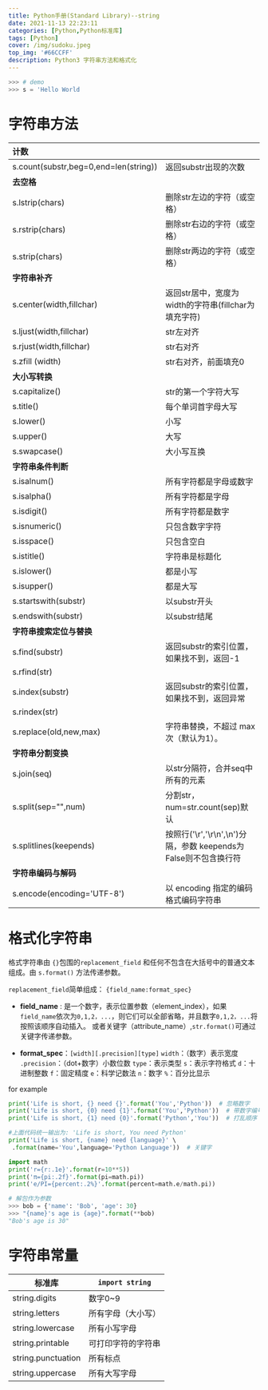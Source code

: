 ```yaml
---
title: Python手册(Standard Library)--string
date: 2021-11-13 22:23:11
categories: [Python,Python标准库]
tags: [Python]
cover: /img/sudoku.jpeg
top_img: '#66CCFF'
description: Python3 字符串方法和格式化
---
```



```python
>>> # demo
>>> s = 'Hello World
```

# 字符串方法

| 计数   |      |
| :---------------- | :----------------- |
| s.count(substr,beg=0,end=len(string)) | 返回substr出现的次数|
| **去空格**     ||
| s.lstrip(chars)  | 删除str左边的字符（或空格）     |
| s.rstrip(chars)  | 删除str右边的字符（或空格）     |
| s.strip(chars)   | 删除str两边的字符（或空格）     |
| **字符串补齐**   ||
| s.center(width,fillchar)| 返回str居中，宽度为width的字符串(fillchar为填充字符)      |
| s.ljust(width,fillchar) | str左对齐|
| s.rjust(width,fillchar) | str右对齐|
| s.zfill (width)  | str右对齐，前面填充0 |
| **大小写转换**   ||
| s.capitalize()   | str的第一个字符大写  |
| s.title() | 每个单词首字母大写    |
| s.lower() | 小写    |
| s.upper() | 大写    |
| s.swapcase()     | 大小写互换 |
| **字符串条件判断** ||
| s.isalnum()      | 所有字符都是字母或数字  |
| s.isalpha()      | 所有字符都是字母     |
| s.isdigit()      | 所有字符都是数字     |
| s.isnumeric()    | 只包含数字字符      |
| s.isspace()      | 只包含空白 |
| s.istitle()      | 字符串是标题化      |
| s.islower()      | 都是小写  |
| s.isupper()      | 都是大写  |
| s.startswith(substr)    | 以substr开头    |
| s.endswith(substr)      | 以substr结尾    |
| **字符串搜索定位与替换**     |    |
| s.find(substr)    | 返回substr的索引位置，如果找不到，返回-1     |
| s.rfind(str)     ||
| s.index(substr)  | 返回substr的索引位置，如果找不到，返回异常   |
| s.rindex(str)    ||
| s.replace(old,new,max)  | 字符串替换，不超过 max 次（默认为1）。     |
| **字符串分割变换** ||
| s.join(seq)      | 以str分隔符，合并seq中所有的元素 |
| s.split(sep="",num)     | 分割str，num=str.count(sep)默认 |
| s.splitlines(keepends)  | 按照行('\r','\r\n',\n')分隔，参数 keepends为False则不包含换行符 |
| **字符串编码与解码**||
| s.encode(encoding='UTF-8')     | 以 encoding 指定的编码格式编码字符串 |


# 格式化字符串

格式字符串由 `{}`包围的`replacement_field` 和任何不包含在大括号中的普通文本组成。由 `s.format()` 方法传递参数。

`replacement_field`简单组成： `{field_name:format_spec}`

- **field_name** : 是一个数字，表示位置参数（element_index），如果`field_name`依次为`0,1,2，...`，则它们可以全部省略，并且数字`0,1,2，...`将按照该顺序自动插入。
或者关键字（attribute_name）,`str.format()`可通过关键字传递参数。

- **format_spec**：`[width][.precision][type]`
  `width`：（数字）表示宽度
  `.precision`：（dot+数字）小数位数
  `type`：表示类型
   `s`：表示字符格式
   `d`：十进制整数
   `f`：固定精度
   `e`：科学记数法
   `n`：数字
   `%`：百分比显示

for example
```python
print('Life is short, {} need {}'.format('You','Python'))  # 忽略数字
print('Life is short, {0} need {1}'.format('You','Python'))  # 带数字编号
print('Life is short, {1} need {0}'.format('Python','You'))  # 打乱顺序

#上面代码统一输出为: 'Life is short, You need Python'
print('Life is short, {name} need {language}' \
 .format(name='You',language='Python Language'))  # 关键字

import math
print('r={r:.1e}'.format(r=10**5))
print('π={pi:.2f}'.format(pi=math.pi))
print('e/PI={percent:.2%}'.format(percent=math.e/math.pi))

# 解包作为参数
>>> bob = {'name': 'Bob', 'age': 30}
>>> "{name}'s age is {age}".format(**bob)
"Bob's age is 30"
```

# 字符串常量

| 标准库   | `import string`     |
| ------------ | ---------- |
| string.digits      | 数字0~9 |
| string.letters     | 所有字母（大小写）    |
| string.lowercase   | 所有小写字母|
| string.printable   | 可打印字符的字符串    |
| string.punctuation | 所有标点  |
| string.uppercase   | 所有大写字母|

